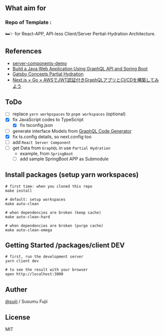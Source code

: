 ## What aim for
### Repo of Template :
🛏️✨ for React-APP, API-less Client/Server Pertial-Hydration Architecture.

## References
- [server-components-demo](https://github.com/reactjs/server-components-demo)
- [Build a Java Web Application Using GraphQL API and Spring Boot](https://www.contentstack.com/docs/developers/sample-apps/build-a-java-web-application-using-graphql-api-and-spring-boot/)
- [Gatsby Concepts Partial Hydration](https://www.gatsbyjs.com/docs/conceptual/partial-hydration/)
- [Next.js × Go × AWSでJWT認証付きGraphQLアプリとCI/CDを構築してみよう](https://qiita.com/WebEngrChild/items/d4bc23bf352e7aa46361)

## ToDo
- [ ] replace `yarn workpspaces` to `pnpm workspaces` (optional)
- [x] fix JavaScript codes to TypeScript
  - [x] fix tsconfig.json
- [ ] generate interface Models from [GraphQL Code Generator](https://github.com/dotansimha/graphql-code-generator)
- [x] fix ts.config details, so next.config too
- [ ] add `React Server Component`
- [ ] get Data from `GraphQL` in use `Partial Hydration`
  - example, from `SpringBoot`
  - [ ] add sample SpringBoot APP as Submodule

## Install packages (setup yarn workspaces)

```fish
# first time: when you cloned this repo
make install

# default: setup workspaces
make auto-clean

# when dependencies are broken (keep cache)
make auto-clean-hard

# when dependencies are broken (purge cache)
make auto-clean-omega
```

## Getting Started /packages/client DEV

```fish
# first, run the development server
yarn client dev

# to see the result with your browser
open http://localhost:3000
```

## Auther
[@sujii](twitter.com/sujii) / Susumu Fujii

## License
MIT
